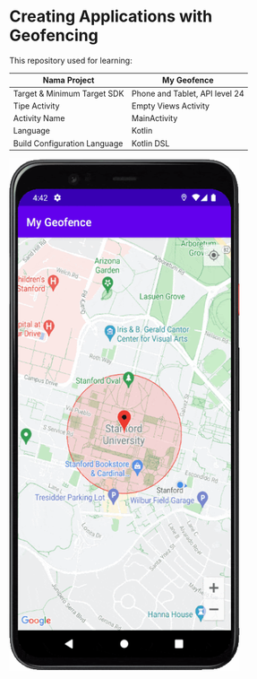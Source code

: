 # Creating Applications with Geofencing

This repository used for learning:

| Nama Project                  | My Geofence                    |
|-------------------------------|--------------------------------|
| Target & Minimum Target SDK   | Phone and Tablet, API level 24 |
| Tipe Activity                 | Empty Views Activity           | 
| Activity Name                 | MainActivity                   |
| Language                      | Kotlin                         |
| Build Configuration Language  | Kotlin DSL                     |

<img src="preview.gif" alt="Preview 1" width="411" height="914">